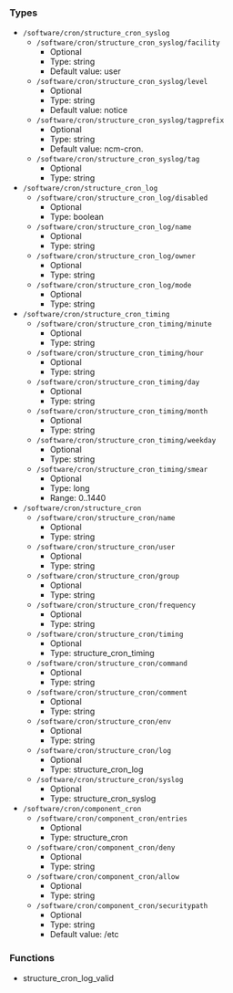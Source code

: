 
### Types

 - `/software/cron/structure_cron_syslog`
    - `/software/cron/structure_cron_syslog/facility`
        - Optional
        - Type: string
        - Default value: user
    - `/software/cron/structure_cron_syslog/level`
        - Optional
        - Type: string
        - Default value: notice
    - `/software/cron/structure_cron_syslog/tagprefix`
        - Optional
        - Type: string
        - Default value: ncm-cron.
    - `/software/cron/structure_cron_syslog/tag`
        - Optional
        - Type: string
 - `/software/cron/structure_cron_log`
    - `/software/cron/structure_cron_log/disabled`
        - Optional
        - Type: boolean
    - `/software/cron/structure_cron_log/name`
        - Optional
        - Type: string
    - `/software/cron/structure_cron_log/owner`
        - Optional
        - Type: string
    - `/software/cron/structure_cron_log/mode`
        - Optional
        - Type: string
 - `/software/cron/structure_cron_timing`
    - `/software/cron/structure_cron_timing/minute`
        - Optional
        - Type: string
    - `/software/cron/structure_cron_timing/hour`
        - Optional
        - Type: string
    - `/software/cron/structure_cron_timing/day`
        - Optional
        - Type: string
    - `/software/cron/structure_cron_timing/month`
        - Optional
        - Type: string
    - `/software/cron/structure_cron_timing/weekday`
        - Optional
        - Type: string
    - `/software/cron/structure_cron_timing/smear`
        - Optional
        - Type: long
        - Range: 0..1440
 - `/software/cron/structure_cron`
    - `/software/cron/structure_cron/name`
        - Optional
        - Type: string
    - `/software/cron/structure_cron/user`
        - Optional
        - Type: string
    - `/software/cron/structure_cron/group`
        - Optional
        - Type: string
    - `/software/cron/structure_cron/frequency`
        - Optional
        - Type: string
    - `/software/cron/structure_cron/timing`
        - Optional
        - Type: structure_cron_timing
    - `/software/cron/structure_cron/command`
        - Optional
        - Type: string
    - `/software/cron/structure_cron/comment`
        - Optional
        - Type: string
    - `/software/cron/structure_cron/env`
        - Optional
        - Type: string
    - `/software/cron/structure_cron/log`
        - Optional
        - Type: structure_cron_log
    - `/software/cron/structure_cron/syslog`
        - Optional
        - Type: structure_cron_syslog
 - `/software/cron/component_cron`
    - `/software/cron/component_cron/entries`
        - Optional
        - Type: structure_cron
    - `/software/cron/component_cron/deny`
        - Optional
        - Type: string
    - `/software/cron/component_cron/allow`
        - Optional
        - Type: string
    - `/software/cron/component_cron/securitypath`
        - Optional
        - Type: string
        - Default value: /etc

### Functions

 - structure_cron_log_valid

